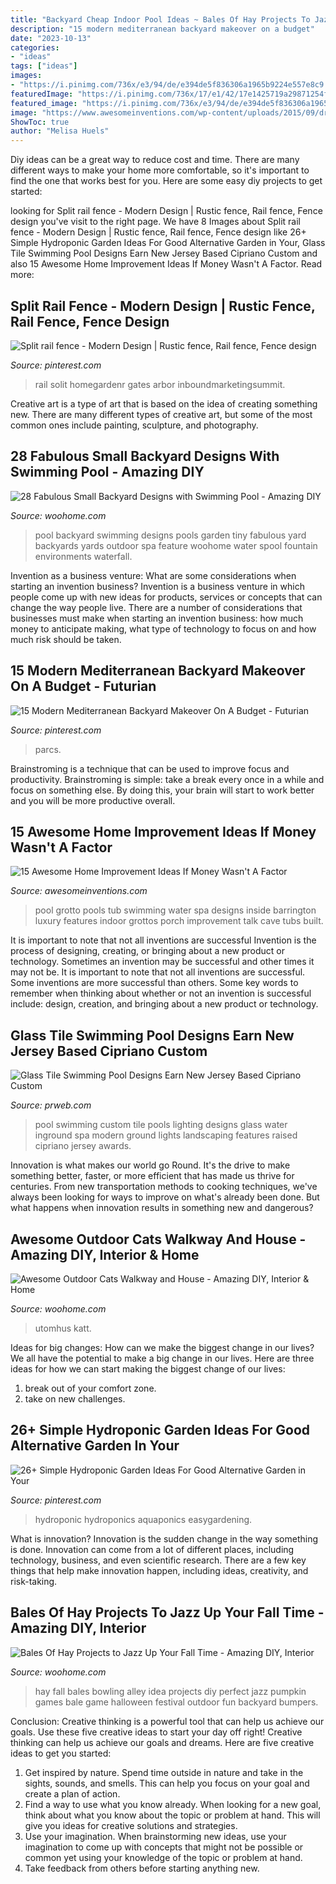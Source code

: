 ```yaml
---
title: "Backyard Cheap Indoor Pool Ideas ~ Bales Of Hay Projects To Jazz Up Your Fall Time"
description: "15 modern mediterranean backyard makeover on a budget"
date: "2023-10-13"
categories:
- "ideas"
tags: ["ideas"]
images:
- "https://i.pinimg.com/736x/e3/94/de/e394de5f836306a1965b9224e557e8c9.jpg"
featuredImage: "https://i.pinimg.com/736x/17/e1/42/17e1425719a29871254f32a443d6192a.jpg"
featured_image: "https://i.pinimg.com/736x/e3/94/de/e394de5f836306a1965b9224e557e8c9.jpg"
image: "https://www.awesomeinventions.com/wp-content/uploads/2015/09/dream-home-decor-grotto.jpg"
ShowToc: true
author: "Melisa Huels"
---
```



Diy ideas can be a great way to reduce cost and time. There are many different ways to make your home more comfortable, so it's important to find the one that works best for you. Here are some easy diy projects to get started: 

	

		
looking for Split rail fence - Modern Design | Rustic fence, Rail fence, Fence design you've visit to the right page. We have 8 Images about Split rail fence - Modern Design | Rustic fence, Rail fence, Fence design like 26+ Simple Hydroponic Garden Ideas For Good Alternative Garden in Your, Glass Tile Swimming Pool Designs Earn New Jersey Based Cipriano Custom and also 15 Awesome Home Improvement Ideas If Money Wasn&#039;t A Factor. Read more:
		
    
## Split Rail Fence - Modern Design | Rustic Fence, Rail Fence, Fence Design

<img loading=lazy src="https://i.pinimg.com/736x/84/93/11/849311cbb368f51f0a94b1fee6fa04b7.jpg" onerror="this.onerror=null;this.src='https://tse4.mm.bing.net/th?id=OIP.coJ6pCOWbQv7OFaTke2yFQHaJ3&amp;pid=15.1';" alt="Split rail fence - Modern Design | Rustic fence, Rail fence, Fence design">

_Source: pinterest.com_

>rail solit homegardenr gates arbor inboundmarketingsummit. 

	

Creative art is a type of art that is based on the idea of creating something new. There are many different types of creative art, but some of the most common ones include painting, sculpture, and photography.

    
## 28 Fabulous Small Backyard Designs With Swimming Pool - Amazing DIY

<img loading=lazy src="http://www.woohome.com/wp-content/uploads/2015/05/Small-Backyard-Pool-Woohome-25.jpg" onerror="this.onerror=null;this.src='https://tse4.mm.bing.net/th?id=OIP.eeQZ2Hua8_zGriqLoS69wwHaLH&amp;pid=15.1';" alt="28 Fabulous Small Backyard Designs with Swimming Pool - Amazing DIY">

_Source: woohome.com_

>pool backyard swimming designs pools garden tiny fabulous yard backyards yards outdoor spa feature woohome water spool fountain environments waterfall. 

	

Invention as a business venture: What are some considerations when starting an invention business?
Invention is a business venture in which people come up with new ideas for products, services or concepts that can change the way people live. There are a number of considerations that businesses must make when starting an invention business: how much money to anticipate making, what type of technology to focus on and how much risk should be taken.

    
## 15 Modern Mediterranean Backyard Makeover On A Budget - Futurian

<img loading=lazy src="https://i.pinimg.com/736x/e3/94/de/e394de5f836306a1965b9224e557e8c9.jpg" onerror="this.onerror=null;this.src='https://tse3.mm.bing.net/th?id=OIP.jvH9DIk0lY9nwXqAs4mc-gHaHX&amp;pid=15.1';" alt="15 Modern Mediterranean Backyard Makeover On A Budget - Futurian">

_Source: pinterest.com_

>parcs. 

	

Brainstroming is a technique that can be used to improve focus and productivity. Brainstroming is simple: take a break every once in a while and focus on something else. By doing this, your brain will start to work better and you will be more productive overall.

    
## 15 Awesome Home Improvement Ideas If Money Wasn&#039;t A Factor

<img loading=lazy src="https://www.awesomeinventions.com/wp-content/uploads/2015/09/dream-home-decor-grotto.jpg" onerror="this.onerror=null;this.src='https://tse3.mm.bing.net/th?id=OIP._E9YwjkofwfFv9vncuTmlAHaFj&amp;pid=15.1';" alt="15 Awesome Home Improvement Ideas If Money Wasn&#039;t A Factor">

_Source: awesomeinventions.com_

>pool grotto pools tub swimming water spa designs inside barrington luxury features indoor grottos porch improvement talk cave tubs built. 

	

It is important to note that not all inventions are successful
Invention is the process of designing, creating, or bringing about a new product or technology. Sometimes an invention may be successful and other times it may not be. It is important to note that not all inventions are successful. 
Some inventions are more successful than others. Some key words to remember when thinking about whether or not an invention is successful include: design, creation, and bringing about a new product or technology.

    
## Glass Tile Swimming Pool Designs Earn New Jersey Based Cipriano Custom

<img loading=lazy src="http://ww1.prweb.com/prfiles/2010/11/15/278217/fiberopticwaterwalllighting.jpg" onerror="this.onerror=null;this.src='https://tse3.mm.bing.net/th?id=OIP.36UMbp9-1wP023LPgCS00AHaE8&amp;pid=15.1';" alt="Glass Tile Swimming Pool Designs Earn New Jersey Based Cipriano Custom">

_Source: prweb.com_

>pool swimming custom tile pools lighting designs glass water inground spa modern ground lights landscaping features raised cipriano jersey awards. 

	

Innovation is what makes our world go Round. It's the drive to make something better, faster, or more efficient that has made us thrive for centuries. From new transportation methods to cooking techniques, we've always been looking for ways to improve on what's already been done. But what happens when innovation results in something new and dangerous?

    
## Awesome Outdoor Cats Walkway And House - Amazing DIY, Interior &amp; Home

<img loading=lazy src="https://www.woohome.com/wp-content/uploads/2014/06/cat-walkway-and-house-3.jpg" onerror="this.onerror=null;this.src='https://tse3.mm.bing.net/th?id=OIP.an4Q4GWCu3CQN-nTO0XdWQHaJ4&amp;pid=15.1';" alt="Awesome Outdoor Cats Walkway and House - Amazing DIY, Interior &amp; Home">

_Source: woohome.com_

>utomhus katt. 

	

Ideas for big changes: How can we make the biggest change in our lives?
We all have the potential to make a big change in our lives. Here are three ideas for how we can start making the biggest change of our lives:
1. break out of your comfort zone.
2. take on new challenges.

    
## 26+ Simple Hydroponic Garden Ideas For Good Alternative Garden In Your

<img loading=lazy src="https://i.pinimg.com/736x/17/e1/42/17e1425719a29871254f32a443d6192a.jpg" onerror="this.onerror=null;this.src='https://tse2.mm.bing.net/th?id=OIP.PB3WQRIBXejgXCf9v0q2NAHaKe&amp;pid=15.1';" alt="26+ Simple Hydroponic Garden Ideas For Good Alternative Garden in Your">

_Source: pinterest.com_

>hydroponic hydroponics aquaponics easygardening. 

	

What is innovation?
Innovation is the sudden change in the way something is done. Innovation can come from a lot of different places, including technology, business, and even scientific research. There are a few key things that help make innovation happen, including ideas, creativity, and risk-taking.

    
## Bales Of Hay Projects To Jazz Up Your Fall Time - Amazing DIY, Interior

<img loading=lazy src="http://www.woohome.com/wp-content/uploads/2016/09/Bales-Of-Hay-Projects-04.jpg" onerror="this.onerror=null;this.src='https://tse1.mm.bing.net/th?id=OIP.AFG1aYl1yCG4Si37jOV8oAHaJ4&amp;pid=15.1';" alt="Bales Of Hay Projects to Jazz Up Your Fall Time - Amazing DIY, Interior">

_Source: woohome.com_

>hay fall bales bowling alley idea projects diy perfect jazz pumpkin games bale game halloween festival outdoor fun backyard bumpers. 

	

Conclusion: Creative thinking is a powerful tool that can help us achieve our goals. Use these five creative ideas to start your day off right!
Creative thinking can help us achieve our goals and dreams. Here are five creative ideas to get you started: 
1. Get inspired by nature. Spend time outside in nature and take in the sights, sounds, and smells. This can help you focus on your goal and create a plan of action. 
2. Find a way to use what you know already. When looking for a new goal, think about what you know about the topic or problem at hand. This will give you ideas for creative solutions and strategies. 
3. Use your imagination. When brainstorming new ideas, use your imagination to come up with concepts that might not be possible or common yet using your knowledge of the topic or problem at hand. 
4. Take feedback from others before starting anything new.

